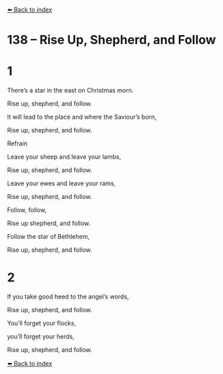 [⬅️ Back to index](../README.md)

# 138 – Rise Up, Shepherd, and Follow





# 1

There’s a star in the east on Christmas morn.

Rise up, shepherd, and follow.

It will lead to the place and where the Saviour’s born,

Rise up, shepherd, and follow.



Refrain

Leave your sheep and leave your lambs,

Rise up, shepherd, and follow.

Leave your ewes and leave your rams,

Rise up, shepherd, and follow.

Follow, follow,

Rise up shepherd, and follow.

Follow the star of Bethlehem,

Rise up, shepherd, and follow.



# 2

If you take good heed to the angel’s words,

Rise up, shepherd, and follow.

You’ll forget your flocks,

you’ll forget your herds,

Rise up, shepherd, and follow.

[⬅️ Back to index](../README.md)
